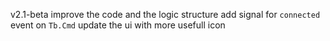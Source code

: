 v2.1-beta
    improve the code and the logic structure
    add signal for `connected` event on `Tb.Cmd`
    update the ui with more usefull icon
